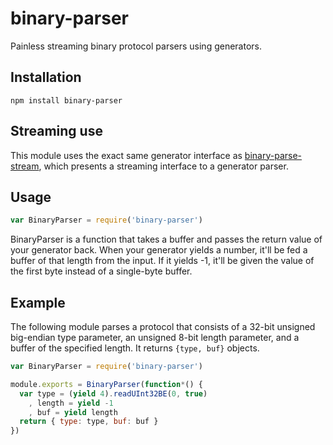 # binary-parser

  Painless streaming binary protocol parsers using generators.

## Installation

    npm install binary-parser

## Streaming use

  This module uses the exact same generator interface as [binary-parse-stream](https://github.com/nathan7/binary-parse-stream), which presents a streaming interface to a generator parser.

## Usage

```javascript
var BinaryParser = require('binary-parser')
```

  BinaryParser is a function that takes a buffer and passes the return value of your generator back.
  When your generator yields a number, it'll be fed a buffer of that length from the input.
  If it yields -1, it'll be given the value of the first byte instead of a single-byte buffer.

## Example

  The following module parses a protocol that consists of a 32-bit unsigned big-endian type parameter, an unsigned 8-bit length parameter, and a buffer of the specified length.
  It returns `{type, buf}` objects.

```js
var BinaryParser = require('binary-parser')

module.exports = BinaryParser(function*() {
  var type = (yield 4).readUInt32BE(0, true)
    , length = yield -1
    , buf = yield length
  return { type: type, buf: buf }
})
```
